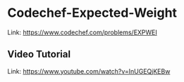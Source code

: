 # Codechef-Expected-Weight
Link: https://www.codechef.com/problems/EXPWEI
## Video Tutorial
Link: https://www.youtube.com/watch?v=InUGEQjKEBw
